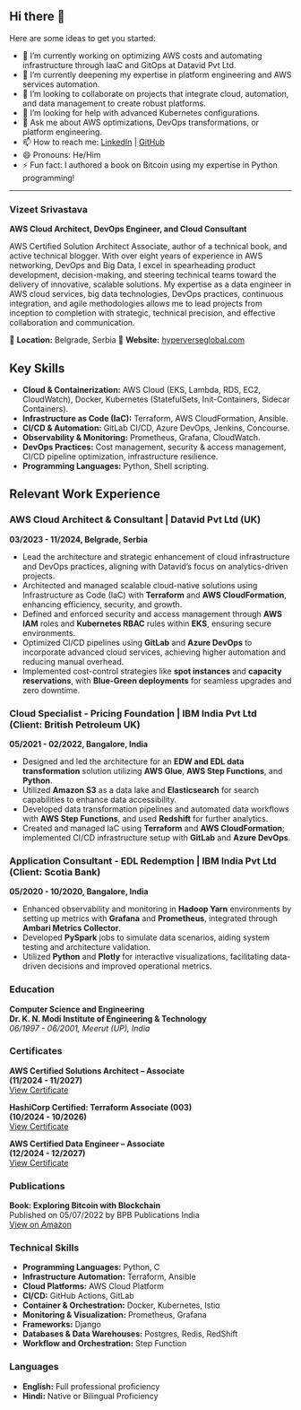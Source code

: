 ## Hi there 👋

<!--
**hyperverseglobalconsulting/hyperverseglobalconsulting** is a ✨ _special_ ✨ repository because its `README.md` (this file) appears on your GitHub profile.
-->

Here are some ideas to get you started:

- 🔭 I’m currently working on optimizing AWS costs and automating infrastructure through IaaC and GitOps at Datavid Pvt Ltd.
- 🌱 I’m currently deepening my expertise in platform engineering and AWS services automation.
- 👯 I’m looking to collaborate on projects that integrate cloud, automation, and data management to create robust platforms.
- 🤔 I’m looking for help with advanced Kubernetes configurations.
- 💬 Ask me about AWS optimizations, DevOps transformations, or platform engineering.
- 📫 How to reach me:  [LinkedIn](https://linkedin.com/in/vizeet-srivastava) | [GitHub](https://github.com/hyperverseglobalconsulting)
- 😄 Pronouns: He/Him
- ⚡ Fun fact: I authored a book on Bitcoin using my expertise in Python programming!

---

### Vizeet Srivastava
**AWS Cloud Architect, DevOps Engineer, and Cloud Consultant**

AWS Certified Solution Architect Associate, author of a technical book, and active technical blogger. With over eight years of experience in AWS networking, DevOps and Big Data, I excel in spearheading product development,
decision-making, and steering technical teams toward the delivery of innovative, scalable solutions. My expertise as a data engineer in AWS cloud services, big data technologies, DevOps practices, continuous integration, and agile methodologies allows me to lead projects from inception to completion with strategic, technical precision, and effective collaboration and communication.

📍 **Location:** Belgrade, Serbia 
🔗 **Website:** [hyperverseglobal.com](https://hyperverseglobal.com/)  

## Key Skills

- **Cloud & Containerization:** AWS Cloud (EKS, Lambda, RDS, EC2, CloudWatch), Docker, Kubernetes (StatefulSets, Init-Containers, Sidecar Containers).
- **Infrastructure as Code (IaC):** Terraform, AWS CloudFormation, Ansible.
- **CI/CD & Automation:** GitLab CI/CD, Azure DevOps, Jenkins, Concourse.
- **Observability & Monitoring:** Prometheus, Grafana, CloudWatch.
- **DevOps Practices:** Cost management, security & access management, CI/CD pipeline optimization, infrastructure resilience.
- **Programming Languages:** Python, Shell scripting.

## Relevant Work Experience

### AWS Cloud Architect & Consultant | Datavid Pvt Ltd (UK)
**03/2023 - 11/2024, Belgrade, Serbia**

- Lead the architecture and strategic enhancement of cloud infrastructure and DevOps practices, aligning with Datavid’s focus on analytics-driven projects.
- Architected and managed scalable cloud-native solutions using Infrastructure as Code (IaC) with **Terraform** and **AWS CloudFormation**, enhancing efficiency, security, and growth.
- Defined and enforced security and access management through **AWS IAM** roles and **Kubernetes RBAC** rules within **EKS**, ensuring secure environments.
- Optimized CI/CD pipelines using **GitLab** and **Azure DevOps** to incorporate advanced cloud services, achieving higher automation and reducing manual overhead.
- Implemented cost-control strategies like **spot instances** and **capacity reservations**, with **Blue-Green deployments** for seamless upgrades and zero downtime.

### Cloud Specialist - Pricing Foundation | IBM India Pvt Ltd (Client: British Petroleum UK)
**05/2021 - 02/2022, Bangalore, India**

- Designed and led the architecture for an **EDW and EDL data transformation** solution utilizing **AWS Glue**, **AWS Step Functions**, and **Python**.
- Utilized **Amazon S3** as a data lake and **Elasticsearch** for search capabilities to enhance data accessibility.
- Developed data transformation pipelines and automated data workflows with **AWS Step Functions**, and used **Redshift** for further analytics.
- Created and managed IaC using **Terraform** and **AWS CloudFormation**; implemented CI/CD infrastructure setup with **GitLab** and **Azure DevOps**.

### Application Consultant - EDL Redemption | IBM India Pvt Ltd (Client: Scotia Bank)
**05/2020 - 10/2020, Bangalore, India**

- Enhanced observability and monitoring in **Hadoop Yarn** environments by setting up metrics with **Grafana** and **Prometheus**, integrated through **Ambari Metrics Collector**.
- Developed **PySpark** jobs to simulate data scenarios, aiding system testing and architecture validation.
- Utilized **Python** and **Plotly** for interactive visualizations, facilitating data-driven decisions and improved operational metrics.

### Education
**Computer Science and Engineering**  
**Dr. K. N. Modi Institute of Engineering & Technology**  
_06/1997 - 06/2001, Meerut (UP), India_

### Certificates
**AWS Certified Solutions Architect – Associate**  
**(11/2024 - 11/2027)**  
[View Certificate](https://www.credly.com/badges/05d8c10c-283d-42c8-84f3-1c1cbcba3769/public_url)

**HashiCorp Certified: Terraform Associate (003)**  
**(10/2024 - 10/2026)**  
[View Certificate](https://www.credly.com/badges/e87b2217-09a5-4456-8877-bbaad4c63e6f/public_url)

**AWS Certified Data Engineer – Associate**  
**(12/2024 - 12/2027)**  
[View Certificate](https://www.credly.com/badges/45775fe8-e2aa-4456-b449-8034d85edc21/public_url)

### Publications
**Book: Exploring Bitcoin with Blockchain**  
Published on 05/07/2022 by BPB Publications India  
[View on Amazon](https://www.amazon.com/Exploring-Bitcoin-Blockchain-Transaction-Prevention-ebook/dp/B0B4SR39TY)

### Technical Skills
- **Programming Languages:** Python, C
- **Infrastructure Automation:** Terraform, Ansible
- **Cloud Platforms:** AWS Cloud Platform
- **CI/CD:** GitHub Actions, GitLab
- **Container & Orchestration:** Docker, Kubernetes, Istio
- **Monitoring & Visualization:** Prometheus, Grafana
- **Frameworks:** Django
- **Databases & Data Warehouses:** Postgres, Redis, RedShift
- **Workflow and Orchestration:** Step Function

### Languages
- **English:** Full professional proficiency
- **Hindi:** Native or Bilingual Proficiency
